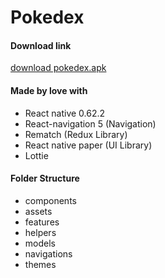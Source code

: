 # Pokedex

#### Download link

[download pokedex.apk](https://drive.google.com/file/d/1xAP4LroUNDNY89L4NLlohyCIcUBMRyoR/view?usp=sharing)

#### Made by love with

- React native 0.62.2
- React-navigation 5 (Navigation)
- Rematch (Redux Library)
- React native paper (UI Library)
- Lottie

#### Folder Structure

- components
- assets
- features
- helpers
- models
- navigations
- themes

